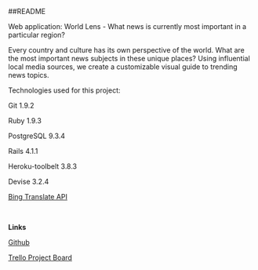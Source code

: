 ##README

Web application:
World Lens - What news is currently most important in a particular region?

Every country and culture has its own perspective of the world. What are the most important news subjects in these unique places? Using influential local media sources, we create a customizable visual guide to trending news topics.

Technologies used for this project:

Git  1.9.2

Ruby 1.9.3

PostgreSQL 9.3.4


Rails 4.1.1

Heroku-toolbelt 3.8.3

Devise 3.2.4

<a href="https://github.com/CodeBlock/bing_translator-gem">Bing Translate API</a>

</br>

**Links**

<a href="https://github.com/ChrisMLee/news-zones">Github</a>

<a href ="https://trello.com/b/D8gyZaoL/team-american-dream">Trello Project Board</a>
